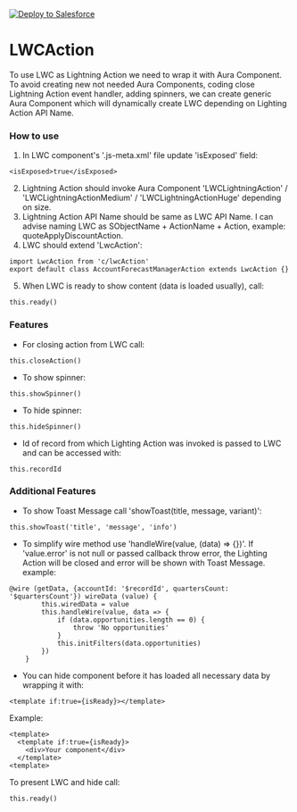 <a href="https://githubsfdeploy.herokuapp.com">
  <img alt="Deploy to Salesforce"
       src="https://raw.githubusercontent.com/afawcett/githubsfdeploy/master/deploy.png">
</a>

# LWCAction
To use LWC as Lightning Action we need to wrap it with Aura Component. To avoid creating new not needed Aura Components, coding close Lightning Action event handler, adding spinners, we can create generic Aura Component which will dynamically create LWC depending on Lighting Action API Name.

### How to use
1. In LWC component's '.js-meta.xml' file update 'isExposed' field:
```
<isExposed>true</isExposed>
```
2. Lightning Action should invoke Aura Component 'LWCLightningAction' / 'LWCLightningActionMedium' / 'LWCLightningActionHuge' depending on size.
3. Lightning Action API Name should be same as LWC API Name. I can advise naming LWC as SObjectName + ActionName + Action, example: quoteApplyDiscountAction.
4. LWC should extend 'LwcAction':
```
import LwcAction from 'c/lwcAction'
export default class AccountForecastManagerAction extends LwcAction {}
```
5. When LWC is ready to show content (data is loaded usually), call:
```
this.ready()
```

### Features
- For closing action from LWC call: 
```
this.closeAction()
```

- To show spinner:
```
this.showSpinner()
```

- To hide spinner:
```
this.hideSpinner()
```

- Id of record from which Lighting Action was invoked is passed to LWC and can be accessed with:
```
this.recordId
```

### Additional Features
- To show Toast Message call 'showToast(title, message, variant)':
```
this.showToast('title', 'message', 'info')
```

- To simplify wire method use 'handleWire(value, (data) => {})'. If 'value.error' is not null or passed callback throw error, the Lighting Action will be closed and error will be shown with Toast Message. example:
```
@wire (getData, {accountId: '$recordId', quartersCount: '$quartersCount'}) wireData (value) {
        this.wiredData = value
        this.handleWire(value, data => {
            if (data.opportunities.length == 0) {
                throw 'No opportunities'
            }
            this.initFilters(data.opportunities)
        })
    }
```

- You can hide component before it has loaded all necessary data by wrapping it with:
```
<template if:true={isReady}></template>
```
Example:
```
<template>
  <template if:true={isReady}>
    <div>Your component</div>
  </template>
<template>
```
To present LWC and hide call:
```
this.ready()
```
